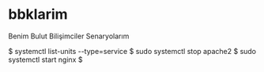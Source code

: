 # bbklarim
Benim Bulut Bilişimciler Senaryolarım


$ systemctl list-units --type=service
$ sudo systemctl stop apache2 
$ sudo systemctl start nginx
$ 
